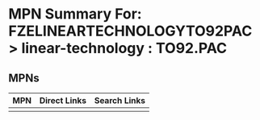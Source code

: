 



# MPN Summary For: FZELINEARTECHNOLOGYTO92PAC > linear-technology : TO92.PAC

## MPNs
  

|MPN|Direct Links|Search Links|
| :--- | :--- | :--- |
||||
